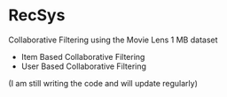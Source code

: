 # RecSys
Collaborative Filtering using the Movie Lens 1 MB dataset
- Item Based Collaborative Filtering
- User Based Collaborative Filtering

(I am still writing the code and will update regularly)
